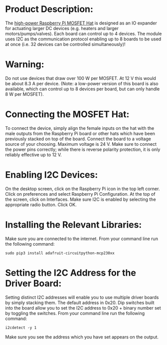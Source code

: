 # Product Description:
The [high-power Raspberry Pi MOSFET Hat](https://synbiostudio.com/products/raspberry-pi-mosfet-hat-dc-motor-driver-board-4-high-power-mosfets-per-board) is designed as an IO expander for actuating larger DC devices (e.g. heaters and larger motors/pumps/valves). Each board can control up to 4 devices. The module uses I2C as the communication protocol enabling up to 8 boards to be used at once (i.e. 32 devices can be controlled simultaneously)!

# Warning:
Do not use devices that draw over 100 W per MOSFET. At 12 V this would be about 8.3 A per device. (Note: a low-power version of this board is also available, which can control up to 8 devices per board, but can only handle 8 W per MOSFET).

# Connecting the MOSFET Hat:
To connect the device, simply align the female inputs on the hat with the male outputs from the Raspberry Pi board or other hats which have been previously stacked on top of the board. Connect the board to a voltage source of your choosing. Maximum voltage is 24 V. Make sure to connect the power pins correctly; while there is reverse polarity protection, it is only reliably effective up to 12 V.

# Enabling I2C Devices:
On the desktop screen, click on the Raspberry Pi icon in the top left corner. Click on preferences and select Raspberry Pi Configuration. At the top of the screen, click on Interfaces. Make sure I2C is enabled by selecting the appropriate radio button. Click OK.

# Installing the Relevant Libraries:
Make sure you are connected to the internet. From your command line run the following command:
	
	sudo pip3 install adafruit-circuitpython-mcp230xx

# Setting the I2C Address for the Driver Board:
Setting distinct I2C addresses will enable you to use multiple driver boards by simply stacking them. The default address in 0x20. Dip switches built into the board allow you to set the I2C address to 0x20 + binary number set by toggling the switches. From your command line run the following command:
	
	i2cdetect -y 1
	
Make sure you see the address which you have set appears on the output.
